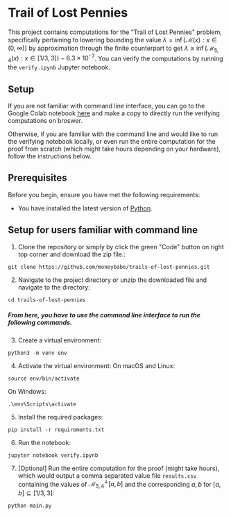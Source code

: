 # Trail of Lost Pennies

This project contains computations for the "Trail of Lost Pennies" problem,
specifically pertaining to lowering bounding the value $\lambda =
\inf\{\mathcal{M}(x):x\in(0,\infty)\}$ by approximation through the finite
counterpart to get $\lambda \geq \inf\{\mathcal{M}_{5,4}(x): x\in[1/3, 3]\} - 6.3\times
10^{-7}$. You can verify the computations by
running the `verify.ipynb`
Jupyter notebook.

## Setup
If you are not familiar with command line interface, you can go to the Google Colab 
notebook
[here](https://colab.research.google.com/drive/1Whg0Gip34kKrnB-VTfhF524NNhN-H2WD?usp=sharing)
and make a copy to directly run the verifying computations on broswer.

Otherwise, if you are familiar with the command line and would like to run the 
verifying notebook locally, or even run the entire computation for the proof
from scratch (which might take hours depending on your hardware), 
follow the instructions below.

## Prerequisites

Before you begin, ensure you have met the following requirements:

* You have installed the latest version of [Python](https://www.python.org/downloads/).

## Setup for users familiar with command line

1. Clone the repository or simply by click the green "Code" button on right top
   corner and download the zip file.:
```
git clone https://github.com/moneybabe/trails-of-lost-pennies.git
```

2. Navigate to the project directory or unzip the downloaded file and navigate to the directory:
```
cd trails-of-lost-pennies
```

##### From here, you have to use the command line interface to run the following commands.
3. Create a virtual environment:
```
python3 -m venv env
```

4. Activate the virtual environment:
On macOS and Linux:
```
source env/bin/activate
```
On Windows:
```
.\env\Scripts\activate
```

5. Install the required packages:
```
pip install -r requirements.txt
```

6. Run the notebook:
```
jupyter notebook verify.ipynb
```

7. [Optional] Run the entire computation for the proof (might take hours), which would output a comma separated
   value file `results.csv` containing the values of
   $\mathcal{M}_{5,4}^\downarrow[a,b]$ and the corresponding $a, b$ for
   $[a, b]\subseteq[1/3, 3]$:
```
python main.py
```
